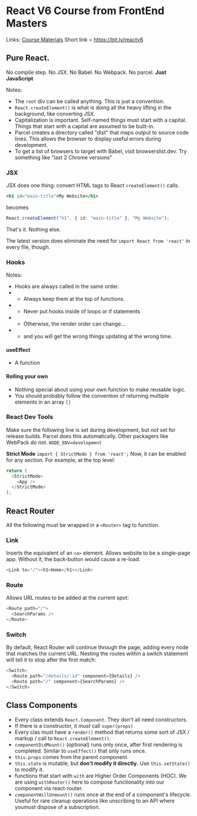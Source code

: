 # React V6 Course from FrontEnd Masters

Links:
[Course Materials](https://btholt.github.io/complete-intro-to-react-v6) Short link = https://bit.ly/reactv6

## Pure React.
No compile step. No JSX. No Babel. No Webpack. No parcel. **Just JavaScript**

Notes:
* The `root` div can be called anything. This is just a convention.
* `React.createElement()` is what is doing all the heavy lifting in the background, like converting JSX.
* Capitalization is important. Self-named things must start with a capital. Things that start with a capital are assumed to be built-in.
* Parcel creates a directory called "dist" that maps output to source code lines. This allows the browser to display useful errors during development.
* To get a list of browsers to target with Babel, visit browserslist.dev. Try something like "last 2 Chrome versions"

### JSX
JSX does one thing: convert HTML tags to React `createElement()` calls.

```jsx
<h1 id="main-title">My Website</h1>
```
becomes
```js
React.createElement("h1", { id: "main-title" }, "My Website");
```
That's it. Nothing else.

The latest version does eliminate the need for `import React from 'react'` in every file, though.

### Hooks

Notes:
* Hooks are always called in the same order.
* * Always keep them at the top of functions.
* * Never put hooks inside of loops or if statements
* * Otherwise, the render order can change...
* * and you will get the wrong things updating at the wrong time.

#### useEffect
* A function


#### Rolling your own
* Nothing special about using your own function to make reusable logic.
* You should probably follow the convention of returning multiple elements in an array `[]`

### React Dev Tools
Make sure the following line is set during development, but *not* set for release builds. Parcel does this automatically. Other packagers like WebPack do not.
```NODE_ENV=development```

**Strict Mode**
```import { StrictMode } from 'react';```
Now, it can be enabled for any section. For example, at the top level:
```js
return (
  <StrictMode>
    <App />
  </StrictMode>
);
```

## React Router
All the following must be wrapped in a `<Router>` tag to function.
### Link
Inserts the equivalent of an `<a>` element.
Allows website to be a single-page app. Without it, the back-button would cause a re-load.
```js
<Link to="/"><h1>Home</h1></Link>
```
### Route
Allows URL routes to be added at the current spot:
```js
<Route path="/">
  <SearchParams />
</Route>
```
### Switch
By default, React Router will continue through the page, adding every node that matches the current URL. Nesting the routes within a switch statement will tell it to stop after the first match:
```js
<Switch>
  <Route path="/details/:id" component={Details} />
  <Route path="/" component={SearchParams} />
</Switch>
```

## Class Components
* Every class extends `React.Component`. They don't all need constructors.
* If there is a constructor, it *must* call `super(props)`
* Every clas must have a `render()` method that returns some sort of JSX / markup / call to `React.createElement()`.
* `componentDidMount()` (optional) runs only once, after first rendering is completed. Similar to `useEffect()` that only runs once.
* `this.props` comes from the parent component.
* `this.state` is mutable, but **don't modify it directly.** Use `this.setState()` to modify it.
* functions that start with `with` are Higher Order Components (HOC). We are using `withRouter()` here to compose functionality into our component via react-router.
* `componentWillUnmount()` runs once at the end of a component's lifecycle. Useful for rare cleanup operations like unscribing to an API where youmust dispose of a subscription.